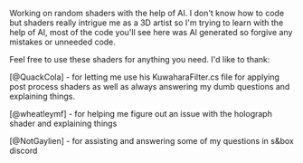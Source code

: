 Working on random shaders with the help of AI. I don't know how to code but shaders really intrigue me as a 3D artist so I'm trying to learn with the help of AI, most of the code you'll see here was AI generated so forgive any mistakes or unneeded code.

Feel free to use these shaders for anything you need.
I'd like to thank:

[@QuackCola] - for letting me use his KuwaharaFilter.cs file for applying post process shaders as well as always answering my dumb questions and explaining things.

[@wheatleymf] - for helping me figure out an issue with the holograph shader and explaining things

[@NotGaylien] - for assisting and answering some of my questions in s&box discord

